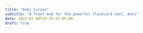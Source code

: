 ```yaml
---
title: "Anki Curses"
subtitle: "A front-end for the powerful flashcard tool, Anki"
date: 2023-07-08T19:35:23-05:00
draft: true
---
```


